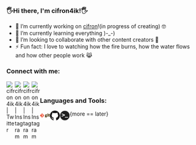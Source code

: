 ### 🖐Hi there, I'm cifron4ik!🖐
- 🔭 I’m currently working on [cifron][website]!(in progress of creating) 🤓  
- 🌱 I’m currently learning everything )-_-)
- 👯 I’m looking to collaborate with other content creators 🤝
- ⚡ Fun fact: I love to watching how the fire burns, how the water flows and how other people work 😹 
### Connect with me:
[<img align="left" alt="cifron4ik | Twitter" width="22px" src="https://cdn.jsdelivr.net/npm/simple-icons@v3/icons/twitter.svg" />][twitter]
[<img align="left" alt="cifron4ik | Instagram" width="22px" src="https://cdn.jsdelivr.net/npm/simple-icons@v3/icons/instagram.svg" />][instagram]
[<img align="left" alt="cifron4ik | Instagram" width="22px" src="https://cdn.jsdelivr.net/npm/simple-icons@v3/icons/telegram.svg" />][telegram]
[<img align="left" alt="cifron4ik | Instagram" width="22px" src="https://cdn.jsdelivr.net/npm/simple-icons@v3/icons/vk.svg" />][vk.com]
<br />
### Languages and Tools:

<img align="left" alt="Git" width="26px" src="https://raw.githubusercontent.com/github/explore/80688e429a7d4ef2fca1e82350fe8e3517d3494d/topics/git/git.png" />
<img align="left" alt="GitHub" width="26px" src="https://raw.githubusercontent.com/github/explore/78df643247d429f6cc873026c0622819ad797942/topics/github/github.png" />
<img align="left" alt="Terminal" width="26px" src="https://raw.githubusercontent.com/github/explore/80688e429a7d4ef2fca1e82350fe8e3517d3494d/topics/terminal/terminal.png" />
 {more == later}
<br />
<br />

[website]: https://cifron.com
[twitter]: https://twitter.com/Ivan18974821
[youtube]: https://www.youtube.com/channel/UCLDwPSSW0YdX4X7QZJ2QvgA
[instagram]: https://www.instagram.com/e_with_tick_is_cipher
[telegram]: https://teleg.run/cifron4ik
[vk.com]: https://vk.com/e_with_tick_is_cipher
